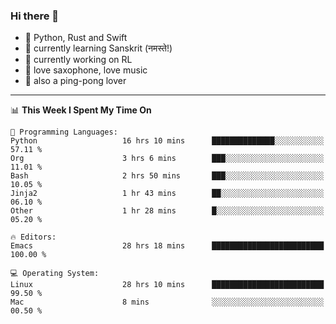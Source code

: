 ### Hi there 👋

- 📙 Python, Rust and Swift
- 🌱 currently learning Sanskrit (नमस्ते!)
- 🔭 currently working on RL
- 🎷 love saxophone, love music
- 🏓 also a ping-pong lover

<!--
**ZiqinGong/ZiqinGong** is a ✨ _special_ ✨ repository because its `README.md` (this file) appears on your GitHub profile.

Here are some ideas to get you started:

- 🔭 I’m currently working on ...
- 🌱 I’m currently learning ...
- 👯 I’m looking to collaborate on ...
- 🤔 I’m looking for help with ...
- 💬 Ask me about ...
- 📫 gongzq0301@sjtu.edu.cn
- 😄 Pronouns: ...
- ⚡ Fun fact: ...
-->

---

<!--START_SECTION:waka-->
📊 **This Week I Spent My Time On** 

```text
💬 Programming Languages: 
Python                   16 hrs 10 mins      ██████████████░░░░░░░░░░░   57.11 % 
Org                      3 hrs 6 mins        ███░░░░░░░░░░░░░░░░░░░░░░   11.01 % 
Bash                     2 hrs 50 mins       ███░░░░░░░░░░░░░░░░░░░░░░   10.05 % 
Jinja2                   1 hr 43 mins        ██░░░░░░░░░░░░░░░░░░░░░░░   06.10 % 
Other                    1 hr 28 mins        █░░░░░░░░░░░░░░░░░░░░░░░░   05.20 % 

🔥 Editors: 
Emacs                    28 hrs 18 mins      █████████████████████████   100.00 % 

💻 Operating System: 
Linux                    28 hrs 10 mins      █████████████████████████   99.50 % 
Mac                      8 mins              ░░░░░░░░░░░░░░░░░░░░░░░░░   00.50 % 
```


<!--END_SECTION:waka-->
